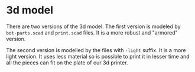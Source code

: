 # 3d model

There are two versions of the 3d model.
The first version is modeled by `bot-parts.scad` and `print.scad` files.
It is a more robust and "armored" version.

The second version is modelled by the files with `-light` suffix.
It is a more light version.
It uses less material so is possible to print it in lesser time and all the pieces can fit on the plate of our 3d printer.
